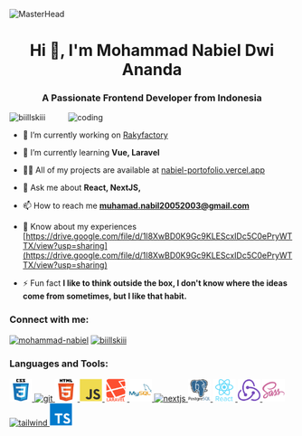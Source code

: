 ![MasterHead](https://mir-s3-cdn-cf.behance.net/project_modules/fs/0bd8e075085611.5cab290a85c48.jpg)
<h1 align="center">Hi 👋, I'm Mohammad Nabiel Dwi Ananda</h1>
<h3 align="center">A Passionate Frontend Developer from Indonesia</h3>
<img align="right" alt="coding" width="400" src="https://img.freepik.com/free-photo/cyber-security-expert-working-with-technology-neon-lights_23-2151645607.jpg?t=st=1729723193~exp=1729726793~hmac=46d62e7cdd9dbed6e93fe5c795f4b95e6bf5f7d7da16f6b58b1c3208a18cc155&w=740"
<p align="left"> <img src="https://komarev.com/ghpvc/?username=biillskiii&label=Profile%20views&color=0e75b6&style=flat" alt="biillskiii" /> </p>

- 🔭 I’m currently working on [Rakyfactory](rakyfactory.com)

- 🌱 I’m currently learning **Vue, Laravel**

- 👨‍💻 All of my projects are available at [nabiel-portofolio.vercel.app](nabiel-portofolio.vercel.app)

- 💬 Ask me about **React, NextJS,**

- 📫 How to reach me **muhamad.nabil20052003@gmail.com**

- 📄 Know about my experiences [https://drive.google.com/file/d/1I8XwBD0K9Gc9KLEScxIDc5C0ePryWTTX/view?usp=sharing](https://drive.google.com/file/d/1I8XwBD0K9Gc9KLEScxIDc5C0ePryWTTX/view?usp=sharing)

- ⚡ Fun fact **I like to think outside the box, I don't know where the ideas come from sometimes, but I like that habit.**

<h3 align="left">Connect with me:</h3>
<p align="left">
<a href="https://linkedin.com/in/mohammad-nabiel" target="blank"><img align="center" src="https://raw.githubusercontent.com/rahuldkjain/github-profile-readme-generator/master/src/images/icons/Social/linked-in-alt.svg" alt="mohammad-nabiel" height="30" width="40" /></a>
<a href="https://instagram.com/biillskiii" target="blank"><img align="center" src="https://raw.githubusercontent.com/rahuldkjain/github-profile-readme-generator/master/src/images/icons/Social/instagram.svg" alt="biillskiii" height="30" width="40" /></a>
</p>

<h3 align="left">Languages and Tools:</h3>
<p align="left"> <a href="https://www.w3schools.com/css/" target="_blank" rel="noreferrer"> <img src="https://raw.githubusercontent.com/devicons/devicon/master/icons/css3/css3-original-wordmark.svg" alt="css3" width="40" height="40"/> </a> <a href="https://git-scm.com/" target="_blank" rel="noreferrer"> <img src="https://www.vectorlogo.zone/logos/git-scm/git-scm-icon.svg" alt="git" width="40" height="40"/> </a> <a href="https://www.w3.org/html/" target="_blank" rel="noreferrer"> <img src="https://raw.githubusercontent.com/devicons/devicon/master/icons/html5/html5-original-wordmark.svg" alt="html5" width="40" height="40"/> </a> <a href="https://developer.mozilla.org/en-US/docs/Web/JavaScript" target="_blank" rel="noreferrer"> <img src="https://raw.githubusercontent.com/devicons/devicon/master/icons/javascript/javascript-original.svg" alt="javascript" width="40" height="40"/> </a> <a href="https://laravel.com/" target="_blank" rel="noreferrer"> <img src="https://raw.githubusercontent.com/devicons/devicon/master/icons/laravel/laravel-plain-wordmark.svg" alt="laravel" width="40" height="40"/> </a> <a href="https://www.mysql.com/" target="_blank" rel="noreferrer"> <img src="https://raw.githubusercontent.com/devicons/devicon/master/icons/mysql/mysql-original-wordmark.svg" alt="mysql" width="40" height="40"/> </a> <a href="https://nextjs.org/" target="_blank" rel="noreferrer"> <img src="https://cdn.worldvectorlogo.com/logos/nextjs-2.svg" alt="nextjs" width="40" height="40"/> </a> <a href="https://www.postgresql.org" target="_blank" rel="noreferrer"> <img src="https://raw.githubusercontent.com/devicons/devicon/master/icons/postgresql/postgresql-original-wordmark.svg" alt="postgresql" width="40" height="40"/> </a> <a href="https://reactjs.org/" target="_blank" rel="noreferrer"> <img src="https://raw.githubusercontent.com/devicons/devicon/master/icons/react/react-original-wordmark.svg" alt="react" width="40" height="40"/> </a> <a href="https://redux.js.org" target="_blank" rel="noreferrer"> <img src="https://raw.githubusercontent.com/devicons/devicon/master/icons/redux/redux-original.svg" alt="redux" width="40" height="40"/> </a> <a href="https://sass-lang.com" target="_blank" rel="noreferrer"> <img src="https://raw.githubusercontent.com/devicons/devicon/master/icons/sass/sass-original.svg" alt="sass" width="40" height="40"/> </a> <a href="https://tailwindcss.com/" target="_blank" rel="noreferrer"> <img src="https://www.vectorlogo.zone/logos/tailwindcss/tailwindcss-icon.svg" alt="tailwind" width="40" height="40"/> </a> <a href="https://www.typescriptlang.org/" target="_blank" rel="noreferrer"> <img src="https://raw.githubusercontent.com/devicons/devicon/master/icons/typescript/typescript-original.svg" alt="typescript" width="40" height="40"/> </a> </p>
